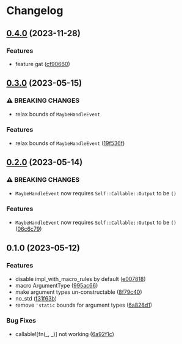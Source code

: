 # Changelog

## [0.4.0](https://github.com/frender-rs/callable/compare/v0.3.0...v0.4.0) (2023-11-28)


### Features

* feature gat ([cf90660](https://github.com/frender-rs/callable/commit/cf90660d12c755da6b216bcfefb8397e8efd859b))

## [0.3.0](https://github.com/frender-rs/callable/compare/v0.2.0...v0.3.0) (2023-05-15)


### ⚠ BREAKING CHANGES

* relax bounds of `MaybeHandleEvent`

### Features

* relax bounds of `MaybeHandleEvent` ([19f536f](https://github.com/frender-rs/callable/commit/19f536f4fdba07c94c04043bbbba0c292c73cdb8))

## [0.2.0](https://github.com/frender-rs/callable/compare/v0.1.0...v0.2.0) (2023-05-14)


### ⚠ BREAKING CHANGES

* `MaybeHandleEvent` now requires `Self::Callable::Output` to be `()`

### Features

* `MaybeHandleEvent` now requires `Self::Callable::Output` to be `()` ([06c6c79](https://github.com/frender-rs/callable/commit/06c6c79c06ecc3703cae4ea0a0b3d220a868ee4c))

## 0.1.0 (2023-05-12)


### Features

* disable impl_with_macro_rules by default ([e007818](https://github.com/frender-rs/callable/commit/e0078189ceb2a851df9befc4cefc9f4ff7ae7286))
* macro ArgumentType ([995ac66](https://github.com/frender-rs/callable/commit/995ac66f938c46ad9c592e7566030124ff4a8dd7))
* make argument types un-constructable ([8f79c40](https://github.com/frender-rs/callable/commit/8f79c40a5e88715b1c7c1be1002508d1564da976))
* no_std ([f31f63b](https://github.com/frender-rs/callable/commit/f31f63be6d281f038bf41a3dff0eb54c376cf191))
* remove `'static` bounds for argument types ([6a828d1](https://github.com/frender-rs/callable/commit/6a828d1bb8b6a34107b19f5cc669bd4ece1e51f6))


### Bug Fixes

* callable![fn(_, _)] not working ([6a92f1c](https://github.com/frender-rs/callable/commit/6a92f1ce2f4658dfaba6e2b511b5cb4775aac0ed))
